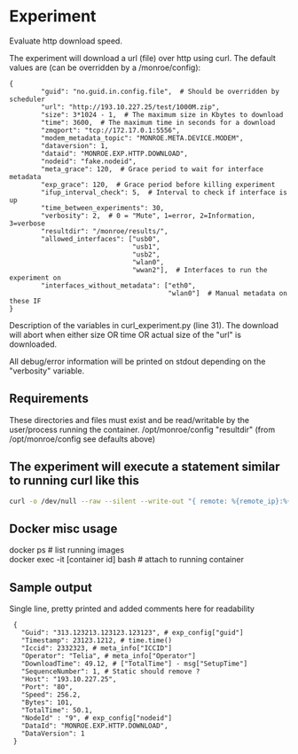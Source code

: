 
# Experiment
Evaluate http download speed.

The experiment will download a url (file) over http using curl.
The default values are (can be overridden by a /monroe/config):
```
{
        "guid": "no.guid.in.config.file",  # Should be overridden by scheduler
        "url": "http://193.10.227.25/test/1000M.zip",
        "size": 3*1024 - 1,  # The maximum size in Kbytes to download
        "time": 3600,  # The maximum time in seconds for a download
        "zmqport": "tcp://172.17.0.1:5556",
        "modem_metadata_topic": "MONROE.META.DEVICE.MODEM",
        "dataversion": 1,
        "dataid": "MONROE.EXP.HTTP.DOWNLOAD",
        "nodeid": "fake.nodeid",
        "meta_grace": 120,  # Grace period to wait for interface metadata
        "exp_grace": 120,  # Grace period before killing experiment
        "ifup_interval_check": 5,  # Interval to check if interface is up
        "time_between_experiments": 30,
        "verbosity": 2,  # 0 = "Mute", 1=error, 2=Information, 3=verbose
        "resultdir": "/monroe/results/",
        "allowed_interfaces": ["usb0",
                               "usb1",
                               "usb2",
                               "wlan0",
                               "wwan2"],  # Interfaces to run the experiment on
        "interfaces_without_metadata": ["eth0",
                                        "wlan0"]  # Manual metadata on these IF
}
```
Description of the variables in curl_experiment.py (line 31).
The download will abort when either size OR time OR actual size of the "url" is
 downloaded.

All debug/error information will be printed on stdout
 depending on the "verbosity" variable.

## Requirements

These directories and files must exist and be read/writable by the user/process
running the container.
/opt/monroe/config
"resultdir" (from /opt/monroe/config see defaults above)    


## The experiment will execute a statement similar to running curl like this
```bash
curl -o /dev/null --raw --silent --write-out "{ remote: %{remote_ip}:%{remote_port}, size: %{size_download}, speed: %{speed_download}, time: %{time_total}, time_download: %{time_starttransfer} }" --interface eth0 --max-time 100 --range 0-100 http://193.10.227.25/test/1000M.zip
```

## Docker misc usage
docker ps  # list running images    
docker exec -it [container id] bash   # attach to running container

## Sample output
Single line, pretty printed and added comments here for readability
```
 {
   "Guid": "313.123213.123123.123123", # exp_config["guid"]
   "Timestamp": 23123.1212, # time.time()
   "Iccid": 2332323, # meta_info["ICCID"]
   "Operator": "Telia", # meta_info["Operator"]
   "DownloadTime": 49.12, # ["TotalTime"] - msg["SetupTime"]
   "SequenceNumber": 1, # Static should remove ?
   "Host": "193.10.227.25",
   "Port": "80",
   "Speed": 256.2,
   "Bytes": 101,
   "TotalTime": 50.1,
   "NodeId" : "9", # exp_config["nodeid"]
   "DataId": "MONROE.EXP.HTTP.DOWNLOAD",
   "DataVersion": 1
 }
```
